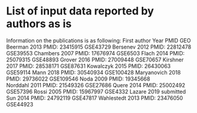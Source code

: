 # List of input data reported by authors as is
Information on the publications is as following:
First author	Year	PMID	GEO
Beerman	2013	PMID: 23415915	GSE43729
Bersenev	2012	PMID: 22812478	GSE39553
Chambers	2007	PMID: 17676974	GSE6503
Flach	2014	PMID: 25079315	GSE48893
Grover	2016	PMID: 27009448	GSE70657
Kirshner	2017	PMID: 28538171	GSE87631
Kowalczyk	2015	PMID: 26430063	GSE59114
Mann	2018	PMID: 30540934	GSE100428
Maryanovich	2018	PMID: 29736022	GSE109546
Noda	2009	PMID: 19345668	
Norddahl	2011	PMID: 21549326	GSE27686
Quere	2014	PMID: 25002492	GSE57396
Rossi	2005	PMID: 15967997	GSE4332
Lazare	2019	submitted	
Sun	2014	PMID: 24792119	GSE47817
Wahlestedt	2013	PMID: 23476050	GSE44923
